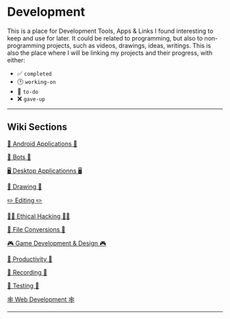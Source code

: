 # Development

This is a place for Development Tools, Apps & Links I found interesting to keep and use for later. It could be related to programming, but also to non-programming projects, such as videos, drawings, ideas, writings. This is also the place where I will be linking my projects and their progress, with either: 
* ✅ `completed`
* 🕑 `working-on`
* 📝 `to-do`
* ❌ `gave-up` 
***

## Wiki Sections
[📱 Android Applications 📱](https://github.com/raducornea/Development/wiki/Android-Applications)

[🤖 Bots 🤖](https://github.com/raducornea/Development/wiki/Bots)

[🖥️ Desktop Applicationns 🖥️](https://github.com/raducornea/Development/wiki/Desktop-Applications)

[🎨 Drawing 🎨](https://github.com/raducornea/Development/wiki/Drawing)

[✏️ Editing ✏️](https://github.com/raducornea/Development/wiki/Editing)

[🐱‍💻 Ethical Hacking 🐱‍💻](https://github.com/raducornea/Development/wiki/Ethical-Hacking)

[📝 File Conversions 📝](https://github.com/raducornea/Development/wiki/File-Conversions)

[🎮 Game Development & Design 🎮](https://github.com/raducornea/Development/wiki/Game-Development-&-Design)

[📅 Productivity 📅](https://github.com/raducornea/Development/wiki/Productivity)

[🎥 Recording 🎥](https://github.com/raducornea/Development/wiki/Recording)

[🧪 Testing 🧪](https://github.com/raducornea/Development/wiki/Testing)

[🕸️ Web Development 🕸️](https://github.com/raducornea/Development/wiki/Web-Development)
***

